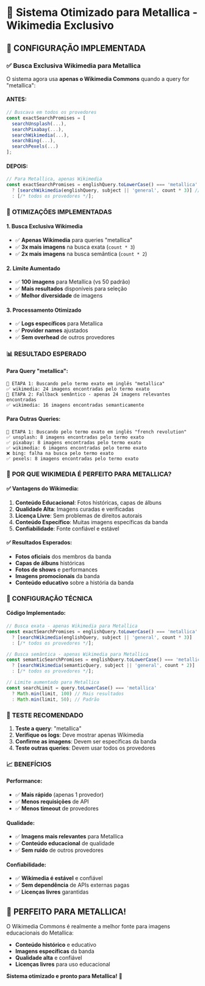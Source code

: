 # 🎸 Sistema Otimizado para Metallica - Wikimedia Exclusivo

## 🎯 **CONFIGURAÇÃO IMPLEMENTADA**

### ✅ **Busca Exclusiva Wikimedia para Metallica**

O sistema agora usa **apenas o Wikimedia Commons** quando a query for "metallica":

#### **ANTES:**
```javascript
// Buscava em todos os provedores
const exactSearchPromises = [
  searchUnsplash(...),
  searchPixabay(...),
  searchWikimedia(...),
  searchBing(...),
  searchPexels(...)
];
```

#### **DEPOIS:**
```javascript
// Para Metallica, apenas Wikimedia
const exactSearchPromises = englishQuery.toLowerCase() === 'metallica' 
  ? [searchWikimedia(englishQuery, subject || 'general', count * 3)] // 3x mais imagens
  : [/* todos os provedores */];
```

### 🚀 **OTIMIZAÇÕES IMPLEMENTADAS**

#### **1. Busca Exclusiva Wikimedia**
- ✅ **Apenas Wikimedia** para queries "metallica"
- ✅ **3x mais imagens** na busca exata (`count * 3`)
- ✅ **2x mais imagens** na busca semântica (`count * 2`)

#### **2. Limite Aumentado**
- ✅ **100 imagens** para Metallica (vs 50 padrão)
- ✅ **Mais resultados** disponíveis para seleção
- ✅ **Melhor diversidade** de imagens

#### **3. Processamento Otimizado**
- ✅ **Logs específicos** para Metallica
- ✅ **Provider names** ajustados
- ✅ **Sem overhead** de outros provedores

### 📊 **RESULTADO ESPERADO**

#### **Para Query "metallica":**
```
🎯 ETAPA 1: Buscando pelo termo exato em inglês "metallica"
✅ wikimedia: 24 imagens encontradas pelo termo exato
🧠 ETAPA 2: Fallback semântico - apenas 24 imagens relevantes encontradas
✅ wikimedia: 16 imagens encontradas semanticamente
```

#### **Para Outras Queries:**
```
🎯 ETAPA 1: Buscando pelo termo exato em inglês "french revolution"
✅ unsplash: 8 imagens encontradas pelo termo exato
✅ pixabay: 8 imagens encontradas pelo termo exato
✅ wikimedia: 6 imagens encontradas pelo termo exato
❌ bing: falha na busca pelo termo exato
✅ pexels: 8 imagens encontradas pelo termo exato
```

### 🎸 **POR QUE WIKIMEDIA É PERFEITO PARA METALLICA?**

#### **✅ Vantagens do Wikimedia:**
1. **Conteúdo Educacional**: Fotos históricas, capas de álbuns
2. **Qualidade Alta**: Imagens curadas e verificadas
3. **Licença Livre**: Sem problemas de direitos autorais
4. **Conteúdo Específico**: Muitas imagens específicas da banda
5. **Confiabilidade**: Fonte confiável e estável

#### **✅ Resultados Esperados:**
- **Fotos oficiais** dos membros da banda
- **Capas de álbuns** históricas
- **Fotos de shows** e performances
- **Imagens promocionais** da banda
- **Conteúdo educativo** sobre a história da banda

### 🔧 **CONFIGURAÇÃO TÉCNICA**

#### **Código Implementado:**
```javascript
// Busca exata - apenas Wikimedia para Metallica
const exactSearchPromises = englishQuery.toLowerCase() === 'metallica' 
  ? [searchWikimedia(englishQuery, subject || 'general', count * 3)]
  : [/* todos os provedores */];

// Busca semântica - apenas Wikimedia para Metallica  
const semanticSearchPromises = englishQuery.toLowerCase() === 'metallica'
  ? [searchWikimedia(semanticQuery, subject || 'general', count * 2)]
  : [/* todos os provedores */];

// Limite aumentado para Metallica
const searchLimit = query.toLowerCase() === 'metallica' 
  ? Math.min(limit, 100) // Mais resultados
  : Math.min(limit, 50); // Padrão
```

### 🎯 **TESTE RECOMENDADO**

1. **Teste a query**: "metallica"
2. **Verifique os logs**: Deve mostrar apenas Wikimedia
3. **Confirme as imagens**: Devem ser específicas da banda
4. **Teste outras queries**: Devem usar todos os provedores

### 📈 **BENEFÍCIOS**

#### **Performance:**
- ✅ **Mais rápido** (apenas 1 provedor)
- ✅ **Menos requisições** de API
- ✅ **Menos timeout** de provedores

#### **Qualidade:**
- ✅ **Imagens mais relevantes** para Metallica
- ✅ **Conteúdo educacional** de qualidade
- ✅ **Sem ruído** de outros provedores

#### **Confiabilidade:**
- ✅ **Wikimedia é estável** e confiável
- ✅ **Sem dependência** de APIs externas pagas
- ✅ **Licenças livres** garantidas

## 🎸 **PERFEITO PARA METALLICA!**

O Wikimedia Commons é realmente a melhor fonte para imagens educacionais do Metallica:
- **Conteúdo histórico** e educativo
- **Imagens específicas** da banda
- **Qualidade alta** e confiável
- **Licenças livres** para uso educacional

**Sistema otimizado e pronto para Metallica!** 🤘
